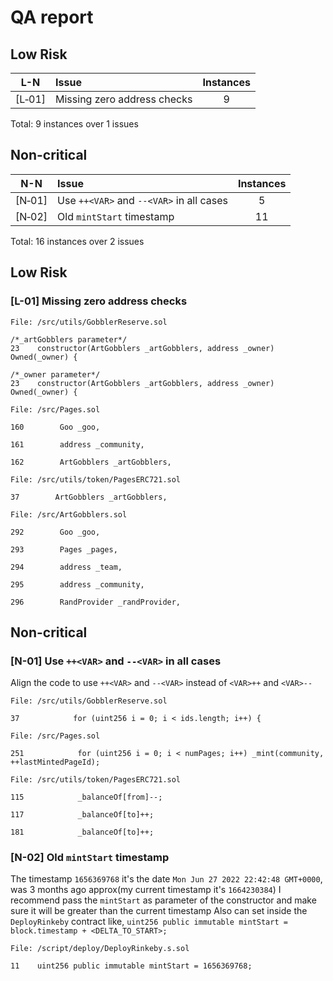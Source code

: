 # QA report

## Low Risk
| L-N    |Issue|Instances|
|:------:|:----|:-------:|
| [L&#x2011;01] | Missing zero address checks | 9 |

Total: 9 instances over 1 issues

## Non-critical

| N-N    |Issue|Instances|
|:------:|:----|:-------:|
| [N&#x2011;01] | Use `++<VAR>` and `--<VAR>` in all cases | 5 |
| [N&#x2011;02] | Old `mintStart` timestamp | 11 |

Total: 16 instances over 2 issues

## Low Risk

### [L-01] Missing zero address checks

```solidity
File: /src/utils/GobblerReserve.sol

/*_artGobblers parameter*/
23    constructor(ArtGobblers _artGobblers, address _owner) Owned(_owner) {

/*_owner parameter*/
23    constructor(ArtGobblers _artGobblers, address _owner) Owned(_owner) {
```

```solidity
File: /src/Pages.sol

160        Goo _goo,

161        address _community,

162        ArtGobblers _artGobblers,
```

```solidity
File: /src/utils/token/PagesERC721.sol

37        ArtGobblers _artGobblers,
```

```solidity
File: /src/ArtGobblers.sol

292        Goo _goo,

293        Pages _pages,

294        address _team,

295        address _community,

296        RandProvider _randProvider,
```

## Non-critical

### [N-01] Use `++<VAR>` and `--<VAR>` in all cases

Align the code to use `++<VAR>` and `--<VAR>` instead of `<VAR>++` and `<VAR>--`

```solidity
File: /src/utils/GobblerReserve.sol

37            for (uint256 i = 0; i < ids.length; i++) {
```

```solidity
File: /src/Pages.sol

251            for (uint256 i = 0; i < numPages; i++) _mint(community, ++lastMintedPageId);
```

```solidity
File: /src/utils/token/PagesERC721.sol

115            _balanceOf[from]--;

117            _balanceOf[to]++;

181            _balanceOf[to]++;
```

### [N-02] Old `mintStart` timestamp

The timestamp `1656369768` it's the date `Mon Jun 27 2022 22:42:48 GMT+0000`, was 3 months ago approx(my current timestamp it's `1664230384`)
I recommend pass the `mintStart` as parameter of the constructor and make sure it will be greater than the current timestamp
Also can set inside the `DeployRinkeby` contract like, `uint256 public immutable mintStart = block.timestamp + <DELTA_TO_START>;`

```solidity
File: /script/deploy/DeployRinkeby.s.sol

11    uint256 public immutable mintStart = 1656369768;
```
